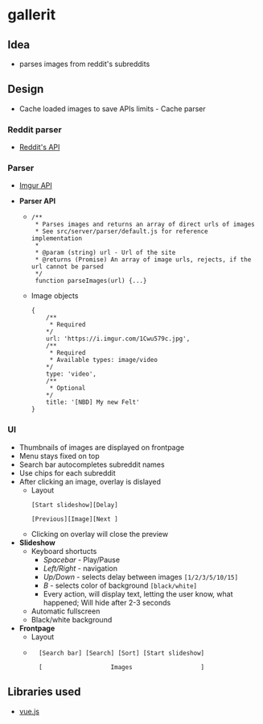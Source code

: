 # gallerit

## Idea
- parses images from reddit's subreddits

## Design
- Cache loaded images to save APIs limits - Cache parser

### Reddit parser
- [Reddit's API](https://www.reddit.com/dev/api)

### Parser
- [Imgur API](https://api.imgur.com/)
- __Parser API__

    - 
        ```
        /**
         * Parses images and returns an array of direct urls of images
         * See src/server/parser/default.js for reference implementation
         *
         * @param (string) url - Url of the site
         * @returns (Promise) An array of image urls, rejects, if the url cannot be parsed
         */
         function parseImages(url) {...}
        ```
    - Image objects
    
        ```
        {
            /**
             * Required
            */
            url: 'https://i.imgur.com/1Cwu579c.jpg',
            /**
             * Required
             * Available types: image/video
            */
            type: 'video',
            /**
             * Optional
            */
            title: '[NBD] My new Felt'
        }
        ```
        
### UI
- Thumbnails of images are displayed on frontpage
- Menu stays fixed on top
- Search bar autocompletes subreddit names
- Use chips for each subreddit
- After clicking an image, overlay is dislayed
    - Layout
        ```
        [Start slideshow][Delay]
        
        [Previous][Image][Next ]
        ```
    - Clicking on overlay will close the preview
- __Slideshow__
    - Keyboard shortucts
        - *Spacebar* - Play/Pause
        - *Left/Right* - navigation
        - *Up/Down* - selects delay between images `[1/2/3/5/10/15]`
        - *B* - selects color of background `[black/white]`
        - Every action, will display text, letting the user know, what happened; Will hide after 2-3 seconds
    - Automatic fullscreen
    - Black/white background
- __Frontpage__
    - Layout
    - ```
        [Search bar] [Search] [Sort] [Start slideshow]

        [                   Images                   ]
        ```
    
## Libraries used
- [vue.js](https://vuejs.org/)
